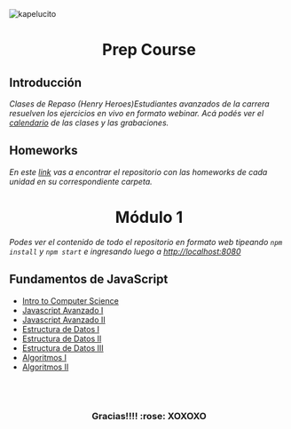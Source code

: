 <img aling='center' src="https://d31uz8lwfmyn8g.cloudfront.net/Assets/logo-henry-white-lg.png" alt="kapelucito">


<h1 align="center"></h1>
<h1 align="center">Prep Course</h1>

## Introducción

*Clases de Repaso (Henry Heroes)Estudiantes avanzados de la carrera resuelven los ejercicios en vivo en formato webinar. Acá podés ver el [calendario](https://challenge.prep.soyhenry.com/calendar) de las clases y las grabaciones.*

## Homeworks

*En este [link](https://github.com/soyHenry/Prep-Course/tree/main/) vas a encontrar el repositorio con las homeworks de cada unidad en su correspondiente carpeta.*


<h1 align="center"></h1>
<h1 align="center">Módulo 1</h1>

*Podes ver el contenido de todo el repositorio en formato web tipeando `npm install` y `npm start` e ingresando luego a <http://localhost:8080>*


## Fundamentos de JavaScript

<div class="hide">

- [Intro to Computer Science](./Modulo1-Foundations/00-IntroToCS)
- [Javascript Avanzado I](./Modulo1-Foundations/01-JavaScriptAvanzado-I)
- [Javascript Avanzado II](./Modulo1-Foundations/02-JavaScriptAvanzado-II)
- [Estructura de Datos I](./Modulo1-Foundations/03-EstructuraDeDatos-I)
- [Estructura de Datos II](./Modulo1-Foundations/04-EstructuraDeDatos-II)
- [Estructura de Datos III](./Modulo1-Foundations/05-EstructuraDeDatos-III)
- [Algoritmos I](./Modulo1-Foundations/06-Algoritmos-I)
- [Algoritmos II](./Modulo1-Foundations/07-Algoritmos-II)

</div >
<br>
<h1 align="center"></h1>
<h3 align="center">Gracias!!!!  :rose:   XOXOXO</h3>